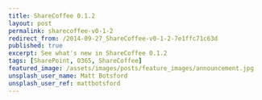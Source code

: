 ```yaml
---
title: ShareCoffee 0.1.2
layout: post
permalink: sharecoffee-v0-1-2
redirect_from: /2014-09-27_ShareCoffee-v0-1-2-7e1ffc71c63d
published: true
excerpt: See what's new in ShareCoffee 0.1.2
tags: [SharePoint, O365, ShareCoffee]
featured_image: /assets/images/posts/feature_images/announcement.jpg
unsplash_user_name: Matt Botsford
unsplash_user_ref: mattbotsford
---
```


